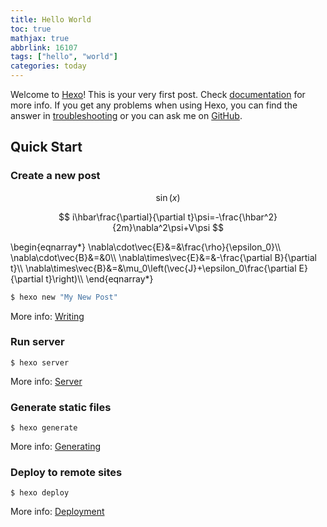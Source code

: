```yaml
---
title: Hello World
toc: true
mathjax: true
abbrlink: 16107
tags: ["hello", "world"]
categories: today
---
```

Welcome to [Hexo](https://hexo.io/)! This is your very first post. Check [documentation](https://hexo.io/docs/) for more info. If you get any problems when using Hexo, you can find the answer in [troubleshooting](https://hexo.io/docs/troubleshooting.html) or you can ask me on [GitHub](https://github.com/hexojs/hexo/issues).

## Quick Start

### Create a new post

$$
\sin \left(x\right)
$$

$$
i\hbar\frac{\partial}{\partial t}\psi=-\frac{\hbar^2}{2m}\nabla^2\psi+V\psi
$$

<!--more-->

\begin{eqnarray\*}
\nabla\cdot\vec{E}&=&\frac{\rho}{\epsilon_0}\\\\
\nabla\cdot\vec{B}&=&0\\\\
\nabla\times\vec{E}&=&-\frac{\partial B}{\partial t}\\\\
\nabla\times\vec{B}&=&\mu_0\left(\vec{J}+\epsilon_0\frac{\partial E}{\partial t}\right)\\\\
\end{eqnarray\*}

``` bash
$ hexo new "My New Post"
```

More info: [Writing](https://hexo.io/docs/writing.html)

### Run server

``` console
$ hexo server
```

More info: [Server](https://hexo.io/docs/server.html)

### Generate static files

``` console
$ hexo generate
```

More info: [Generating](https://hexo.io/docs/generating.html)

### Deploy to remote sites

``` console
$ hexo deploy
```

More info: [Deployment](https://hexo.io/docs/one-command-deployment.html)
